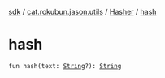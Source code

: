 [sdk](../../index.md) / [cat.rokubun.jason.utils](../index.md) / [Hasher](index.md) / [hash](./hash.md)

# hash

`fun hash(text: `[`String`](https://kotlinlang.org/api/latest/jvm/stdlib/kotlin/-string/index.html)`?): `[`String`](https://kotlinlang.org/api/latest/jvm/stdlib/kotlin/-string/index.html)